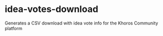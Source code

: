 # idea-votes-download
Generates a CSV download with idea vote info for the Khoros Community platform
